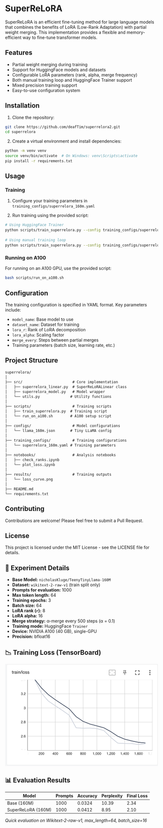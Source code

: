 # SuperReLoRA

SuperReLoRA is an efficient fine-tuning method for large language models that combines the benefits of LoRA (Low-Rank Adaptation) with partial weight merging. This implementation provides a flexible and memory-efficient way to fine-tune transformer models.

## Features

- Partial weight merging during training
- Support for HuggingFace models and datasets
- Configurable LoRA parameters (rank, alpha, merge frequency)
- Both manual training loop and HuggingFace Trainer support
- Mixed precision training support
- Easy-to-use configuration system

## Installation

1. Clone the repository:
```bash
git clone https://github.com/deafTim/superrelora2.git
cd superrelora
```

2. Create a virtual environment and install dependencies:
```bash
python -m venv venv
source venv/bin/activate  # On Windows: venv\Scripts\activate
pip install -r requirements.txt
```

## Usage

### Training

1. Configure your training parameters in `training_configs/superrelora_160m.yaml`

2. Run training using the provided script:
```bash
# Using HuggingFace Trainer
python scripts/train_superrelora.py --config training_configs/superrelora_160m.yaml --use_trainer

# Using manual training loop
python scripts/train_superrelora.py --config training_configs/superrelora_160m.yaml
```

### Running on A100

For running on an A100 GPU, use the provided script:
```bash
bash scripts/run_on_a100.sh
```

## Configuration

The training configuration is specified in YAML format. Key parameters include:

- `model_name`: Base model to use
- `dataset_name`: Dataset for training
- `lora_r`: Rank of LoRA decomposition
- `lora_alpha`: Scaling factor
- `merge_every`: Steps between partial merges
- Training parameters (batch size, learning rate, etc.)

## Project Structure

```
superrelora/
│
├── src/                       # Core implementation
│   ├── superrelora_linear.py  # SuperReLoRALinear class
│   ├── superrelora_model.py   # Model wrapper
│   └── utils.py              # Utility functions
│
├── scripts/                   # Training scripts
│   ├── train_superrelora.py  # Training script
│   └── run_on_a100.sh        # A100 setup script
│
├── configs/                   # Model configurations
│   └── llama_160m.json       # Tiny LLaMA config
│
├── training_configs/          # Training configurations
│   └── superrelora_160m.yaml # Training parameters
│
├── notebooks/                 # Analysis notebooks
│   ├── check_ranks.ipynb
│   └── plot_loss.ipynb
│
├── results/                   # Training outputs
│   └── loss_curve.png
│
├── README.md
└── requirements.txt
```

## Contributing

Contributions are welcome! Please feel free to submit a Pull Request.

## License

This project is licensed under the MIT License - see the LICENSE file for details. 


## 🧪 Experiment Details

- **Base Model:** `nicholasKluge/TeenyTinyLlama-160M`
- **Dataset:** `wikitext-2-raw-v1` (train split only)
- **Prompts for evaluation:** 1000
- **Max token length:** 64
- **Training epochs:** 3
- **Batch size:** 64
- **LoRA rank (`r`):** 8
- **LoRA alpha:** 16
- **Merge strategy:** α-merge every 500 steps (α = 0.1)
- **Training mode:** HuggingFace `Trainer`
- **Device:** NVIDIA A100 (40 GB), single-GPU
- **Precision:** bfloat16

## 📉 Training Loss (TensorBoard)

![Training Loss](TensorBoardLoss.png)


## 📊 Evaluation Results

| Model             | Prompts | Accuracy | Perplexity | Final Loss |
|------------------|---------|----------|------------|-------------|
| Base (160M)       | 1000    | 0.0324   | 10.39      | 2.34        |
| SuperReLoRA (160M)| 1000    | 0.0412   | 8.95       | 2.10        |

*Quick evaluation on Wikitext-2-raw-v1, max_length=64, batch_size=16*
